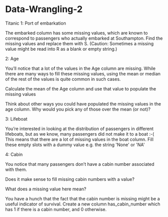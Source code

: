 # Data-Wrangling-2
Titanic
1: Port of embarkation

The embarked column has some missing values, which are known to correspond to passengers who actually embarked at Southampton. Find the missing values and replace them with S. (Caution: Sometimes a missing value might be read into R as a blank or empty string.)

2: Age

You’ll notice that a lot of the values in the Age column are missing. While there are many ways to fill these missing values, using the mean or median of the rest of the values is quite common in such cases.

Calculate the mean of the Age column and use that value to populate the missing values

Think about other ways you could have populated the missing values in the age column. Why would you pick any of those over the mean (or not)?

3: Lifeboat

You’re interested in looking at the distribution of passengers in different lifeboats, but as we know, many passengers did not make it to a boat :-( This means that there are a lot of missing values in the boat column. Fill these empty slots with a dummy value e.g. the string 'None' or 'NA'

4: Cabin

You notice that many passengers don’t have a cabin number associated with them.

Does it make sense to fill missing cabin numbers with a value?

What does a missing value here mean?

You have a hunch that the fact that the cabin number is missing might be a useful indicator of survival. Create a new column has_cabin_number which has 1 if there is a cabin number, and 0 otherwise.
